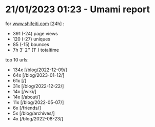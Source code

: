 # 21/01/2023 01:23 - Umami report
for www.shifeiti.com [24h] :

 - 391 (-24) page views
 - 120 (-27) uniques
 - 85 (-15) bounces
 - 7h 3' 2'' (1' ) totaltime


top 10 urls:
 - 134x [/blog/2022-12-09/]
 - 64x [/blog/2023-01-12/]
 - 61x [/]
 - 31x [/blog/2022-12-22/]
 - 14x [/wiki/]
 - 14x [/about/]
 - 11x [/blog/2022-05-07/]
 - 6x [/friends/]
 - 5x [/blog/archives/]
 - 4x [/blog/2022-08-23/]


